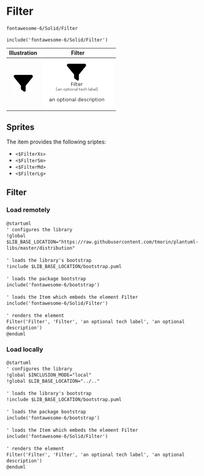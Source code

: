 # Filter


```text
fontawesome-6/Solid/Filter
```

```text
include('fontawesome-6/Solid/Filter')
```



| Illustration | Filter |
| :---: | :---: |
| ![illustration for Illustration](../../fontawesome-6/Solid/Filter.png) | ![illustration for Filter](../../fontawesome-6/Solid/Filter.Local.png) |



## Sprites
The item provides the following sriptes:

- `<$FilterXs>`
- `<$FilterSm>`
- `<$FilterMd>`
- `<$FilterLg>`





## Filter

### Load remotely
```plantuml
@startuml
' configures the library
!global $LIB_BASE_LOCATION="https://raw.githubusercontent.com/tmorin/plantuml-libs/master/distribution"

' loads the library's bootstrap
!include $LIB_BASE_LOCATION/bootstrap.puml

' loads the package bootstrap
include('fontawesome-6/bootstrap')

' loads the Item which embeds the element Filter
include('fontawesome-6/Solid/Filter')

' renders the element
Filter('Filter', 'Filter', 'an optional tech label', 'an optional description')
@enduml
```

### Load locally
```plantuml
@startuml
' configures the library
!global $INCLUSION_MODE="local"
!global $LIB_BASE_LOCATION="../.."

' loads the library's bootstrap
!include $LIB_BASE_LOCATION/bootstrap.puml

' loads the package bootstrap
include('fontawesome-6/bootstrap')

' loads the Item which embeds the element Filter
include('fontawesome-6/Solid/Filter')

' renders the element
Filter('Filter', 'Filter', 'an optional tech label', 'an optional description')
@enduml
```

